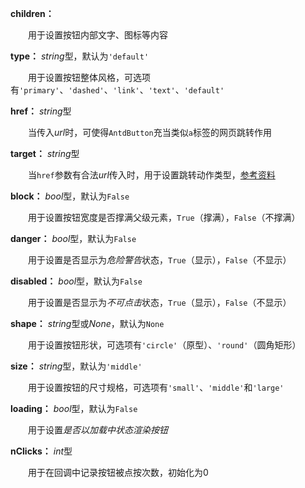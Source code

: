 **children：** 

　　用于设置按钮内部文字、图标等内容

**type：** *string*型，默认为`'default'`

　　用于设置按钮整体风格，可选项有`'primary'`、`'dashed'`、`'link'`、`'text'`、`'default'`

**href：** *string*型

　　当传入*url*时，可使得`AntdButton`充当类似`a`标签的网页跳转作用

**target：** *string*型

　　当`href`参数有合法*url*传入时，用于设置跳转动作类型，[参考资料](https://www.w3school.com.cn/tags/att_a_target.asp)

**block：** *bool*型，默认为`False`

　　用于设置按钮宽度是否撑满父级元素，`True`（撑满），`False`（不撑满）

**danger：** *bool*型，默认为`False`

　　用于设置是否显示为*危险警告*状态，`True`（显示），`False`（不显示）

**disabled：** *bool*型，默认为`False`

　　用于设置是否显示为*不可点击*状态，`True`（显示），`False`（不显示）

**shape：** *string*型或*None*，默认为`None`

　　用于设置按钮形状，可选项有`'circle'`（原型）、`'round'`（圆角矩形）

**size：** *string*型，默认为`'middle'`

　　用于设置按钮的尺寸规格，可选项有`'small'`、`'middle'`和`'large'`

**loading：** *bool*型，默认为`False`

　　用于设置*是否以加载中状态渲染按钮*

**nClicks：** *int*型

　　用于在回调中记录按钮被点按次数，初始化为0